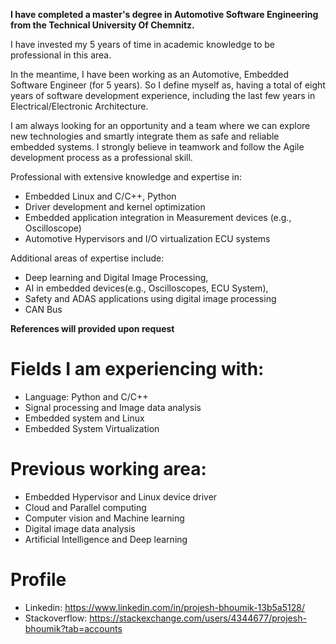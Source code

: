 **I have completed a master's degree in Automotive Software Engineering from the Technical University Of Chemnitz.**

I have invested my 5 years of time in academic knowledge to be professional in this area. 

In the meantime, I have been working as an Automotive, Embedded Software Engineer (for 5 years). So I define myself as, having a total of eight years of software development experience, including the last few years in Electrical/Electronic Architecture. 

I am always looking for an opportunity and a team where we can explore new technologies and smartly integrate them as safe and reliable embedded systems. I strongly believe in teamwork and follow the Agile development process as a professional skill. 

Professional with extensive knowledge and expertise in:
- Embedded Linux and C/C++, Python
- Driver development and kernel optimization
- Embedded application integration in Measurement devices (e.g., Oscilloscope) 
- Automotive Hypervisors and I/O virtualization ECU systems

Additional areas of expertise include:
- Deep learning and Digital Image Processing,
- AI in embedded devices(e.g., Oscilloscopes, ECU System),
- Safety and ADAS applications using digital image processing 
- CAN Bus

	

**References will provided upon request**

# Fields I am experiencing with:

- Language: Python and C/C++
- Signal processing and Image data analysis
- Embedded system and Linux
- Embedded System Virtualization 

# Previous working area:
- Embedded Hypervisor and Linux device driver
- Cloud and Parallel computing
- Computer vision and Machine learning 
- Digital image data analysis 
- Artificial Intelligence and Deep learning


# Profile 
- Linkedin: https://www.linkedin.com/in/projesh-bhoumik-13b5a5128/
- Stackoverflow: https://stackexchange.com/users/4344677/projesh-bhoumik?tab=accounts 
